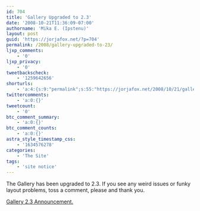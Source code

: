 ```yaml
---
id: 704
title: 'Gallery Upgraded to 2.3'
date: '2008-10-21T11:36:09-07:00'
authorname: 'Mika E. (Ipstenu)'
layout: post
guid: 'https://jorjafox.net/?p=704'
permalink: /2008/gallery-upgraded-to-23/
ljxp_comments:
    - '0'
ljxp_privacy:
    - '0'
tweetbackscheck:
    - '1259642656'
shorturls:
    - 'a:4:{s:9:"permalink";s:55:"https://jorjafox.net/2008/10/21/gallery-upgraded-to-23/";s:7:"tinyurl";s:25:"http://tinyurl.com/nzbdjt";s:4:"isgd";s:18:"http://is.gd/530BS";s:5:"bitly";s:20:"http://bit.ly/8OIllV";}'
twittercomments:
    - 'a:0:{}'
tweetcount:
    - '0'
btc_comment_summary:
    - 'a:0:{}'
btc_comment_counts:
    - 'a:0:{}'
astra_style_timestamp_css:
    - '1634576278'
categories:
    - 'The Site'
tags:
    - 'site notice'
---
```


The Gallery has been upgraded to 2.3.  If you see any weird issues or funky layout problems, toss a comment, please and thank you.

<a href="http://gallery.menalto.com/gallery_2.3_released">Gallery 2.3 Announcement.</a>
